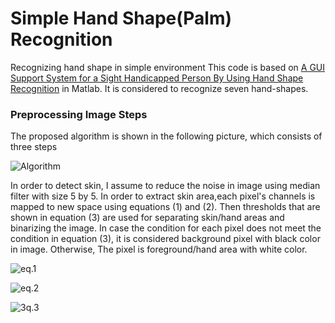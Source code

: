 # Simple Hand Shape(Palm) Recognition
Recognizing hand shape in simple environment
This code is based on [A GUI Support System for a Sight Handicapped Person By Using Hand Shape Recognition](http://ieeexplore.ieee.org/document/976540) in Matlab. It is considered to recognize seven hand-shapes.


### Preprocessing Image Steps

The proposed algorithm is shown in the following picture, which consists of three steps

![Algorithm](https://user-images.githubusercontent.com/15813546/31728332-e49f9e8e-b438-11e7-9433-3f9ba770e88f.png)

In order to detect skin, I assume to reduce the noise in image using median filter with size 5 by 5. In order to extract skin area,each pixel's channels is mapped to new space using equations (1) and (2). Then thresholds that are shown in equation (3) are used for separating skin/hand areas and binarizing the image. In case the condition for each pixel does not meet the condition in equation (3), it is considered background pixel with black color in image. Otherwise, The pixel is foreground/hand area with white color.

![eq.1](https://user-images.githubusercontent.com/15813546/31732892-de1a65f4-b446-11e7-915b-1c356bbd8c12.jpg)

![eq.2](https://user-images.githubusercontent.com/15813546/31732894-e0d6e22c-b446-11e7-8e59-5e7234e1d0a6.jpg)

![3q.3](https://user-images.githubusercontent.com/15813546/31732899-e2c0b978-b446-11e7-8a58-46477663276a.jpg)
